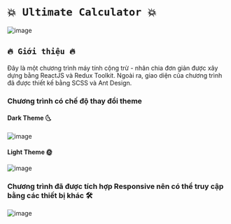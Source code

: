 # `💥 Ultimate Calculator 💥`

![image](https://user-images.githubusercontent.com/108577140/201071453-ccdbf5d5-df6b-4184-9db7-263fe0ef1d45.png)

## `🔥 Giới thiệu 🔥`

Đây là một chương trình máy tính cộng trừ - nhân chia đơn giản được xây dựng bằng ReactJS và Redux Toolkit. Ngoài ra, giao diện của chương trình đã được thiết kế bằng SCSS và Ant Design.

### Chương trình có chế độ thay đổi theme

#### Dark Theme 🌜

![image](https://user-images.githubusercontent.com/108577140/201071981-57ff6d65-14f9-4413-9be9-c8f8183e116d.png)


#### Light Theme 🌞

![image](https://user-images.githubusercontent.com/108577140/201072268-e0338a72-dc1a-4564-82a9-2737bec43f51.png)


### Chương trình đã được tích hợp Responsive nên có thể truy cập bằng các thiết bị khác 🛠


![image](https://user-images.githubusercontent.com/108577140/201073571-ea32b926-fe91-41cc-9d70-044d03332b56.png)
